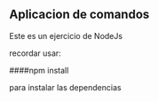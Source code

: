 ## Aplicacion de comandos

Este es un ejercicio de NodeJs

recordar usar:

####npm install

para instalar las dependencias
